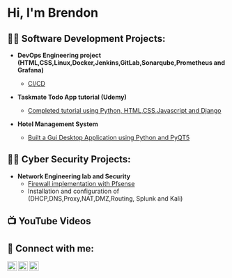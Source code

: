 <h1>Hi, I'm Brendon

<h2>👨‍💻 Software Development Projects:</h2>

- <b>DevOps Engineering project (HTML,CSS,Linux,Docker,Jenkins,GitLab,Sonarqube,Prometheus and Grafana)</b>
  - [CI/CD](https://github.com/brendonb/devops-lab)
    
- <b> Taskmate Todo App tutorial (Udemy)</b>
  - [Completed tutorial using Python, HTML,CSS,Javascript and Django](https://github.com/brendonb/taskmate)

- <b>Hotel Management System</b>
  - [Built a Gui Desktop Application using Python and PyQT5](https://github.com/brendonb/Hotel-Management-System) 
    
<h2>👨‍💻 Cyber Security Projects:</h2>

- <b> Network Engineering lab and Security</b>
  - [Firewall implementation with Pfsense](https://github.com/brendonb/cybersecurity)<b></b>
  - Installation and configuration of (DHCP,DNS,Proxy,NAT,DMZ,Routing, Splunk and Kali)<b></b>

  
<h2>📺 YouTube Videos</h2>


<h2> 🤳 Connect with me:</h2>

[<img align="left" alt="JoshMadakor | YouTube" width="22px" src="https://cdn.jsdelivr.net/npm/simple-icons@v3/icons/youtube.svg" />][youtube]
[<img align="left" alt="JoshMadakor | Twitter" width="22px" src="https://cdn.jsdelivr.net/npm/simple-icons@v3/icons/twitter.svg" />][twitter]
[<img align="left" alt="JoshMadakor | LinkedIn" width="22px" src="https://cdn.jsdelivr.net/npm/simple-icons@v3/icons/linkedin.svg" />][linkedin]

[twitter]: https://twitter.com/[BarendsBrendon]
[youtube]: https://www.youtube.com/channel/UCwsS7b9pKKJ3bBONRoE3ELQ
[linkedin]: https://linkedin.com/in/brendon-barends-90aa6a28a/




